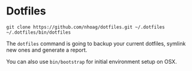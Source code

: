 # Dotfiles

```
git clone https://github.com/nhoag/dotfiles.git ~/.dotfiles
~/.dotfiles/bin/dotfiles
```

The `dotfiles` command is going to backup your current dotfiles, symlink new ones and generate a report.

You can also use `bin/bootstrap` for initial environment setup on OSX.
